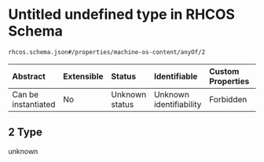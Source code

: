 # Untitled undefined type in RHCOS Schema

```txt
rhcos.schema.json#/properties/machine-os-content/anyOf/2
```



| Abstract            | Extensible | Status         | Identifiable            | Custom Properties | Additional Properties | Access Restrictions | Defined In                                                             |
| :------------------ | :--------- | :------------- | :---------------------- | :---------------- | :-------------------- | :------------------ | :--------------------------------------------------------------------- |
| Can be instantiated | No         | Unknown status | Unknown identifiability | Forbidden         | Allowed               | none                | [rhcos.schema.json\*](../out/rhcos.schema.json "open original schema") |

## 2 Type

unknown
